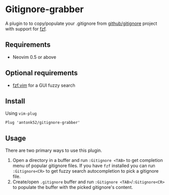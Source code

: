 # Gitignore-grabber

A plugin to to copy/populate your .gitignore from [github/gitignore](https://github.com/github/gitignore) project with support for [fzf](https://github.com/junegunn/fzf).

## Requirements

- Neovim 0.5 or above

## Optional requirements

- [fzf.vim](https://github.com/junegunn/fzf.vim) for a GUI fuzzy search

## Install

Using `vim-plug`

```vim
Plug 'antonk52/gitignore-grabber'
```

## Usage

There are two primary ways to use this plugin.

1. Open a directory in a buffer and run `:Gitignore <TAB>` to get completion menu of popular gitignore files. If you have `fzf` installed you can run `:Gitignore<CR>` to get fuzzy search autocompletion to pick a gitignore file.
2. Create/open `.gitignore` buffer and run `:Gitignore <TAB>`/`:Gitignore<CR>` to populate the buffer with the picked gitignore's content.
